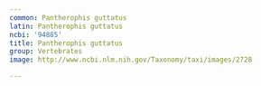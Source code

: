 ```yaml
---
common: Pantherophis guttatus
latin: Pantherophis guttatus
ncbi: '94885'
title: Pantherophis guttatus
group: Vertebrates
image: http://www.ncbi.nlm.nih.gov/Taxonomy/taxi/images/2728

---
```

